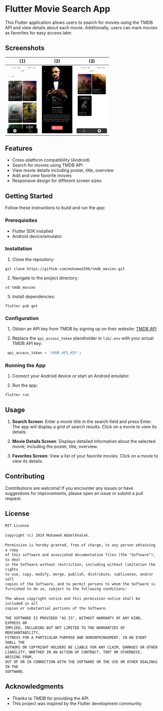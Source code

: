 # Flutter Movie Search App

This Flutter application allows users to search for movies using the TMDB API and view details about each movie. Additionally, users can mark movies as favorites for easy access later.

## Screenshots

| (1)                                                                                                                         | (2)                                                                                                                         | (3)                                                                                                                   |
| ------------------------------------------------------------------------------------------------------------------------------- | ---------------------------------------------------------------------------------------------------------------------------- | ---------------------------------------------------------------------------------------------------------------------------- |
| <img src="https://raw.githubusercontent.com/mohamed296/tmdb_movies/main/assets/1.jpeg" alt="1" width="100" /> | <img src="https://raw.githubusercontent.com/mohamed296/tmdb_movies/main/assets/2.jpeg" alt="2" width="100"/> | <img src="https://raw.githubusercontent.com/mohamed296/tmdb_movies/main/assets/3.jpeg" alt="1" width="100"/>                                                                                                  |



## Features

- Cross-platform compatibility (Android)
- Search for movies using TMDB API
- View movie details including poster, title, overview
- Add and view favorite movies
- Responsive design for different screen sizes

## Getting Started

Follow these instructions to build and run the app:

### Prerequisites

- Flutter SDK installed
- Android device/emulator

### Installation

1. Clone the repository:

```
git clone https://github.com/mohamed296/tmdb_movies.git
```

2. Navigate to the project directory:

```
cd tmdb_movies
```

3. Install dependencies:

```
flutter pub get
```

### Configuration

1. Obtain an API key from TMDB by signing up on their website: [TMDB API](https://www.themoviedb.org/documentation/api)

2. Replace the `api_access_token` placeholder in `lib/.env` with your actual TMDB API key:

```dart
 api_access_token = 'YOUR_API_KEY';
```

### Running the App

1. Connect your Android device or start an Android emulator.

2. Run the app:

```
flutter run
```

## Usage

1. **Search Screen**: Enter a movie title in the search field and press Enter. The app will display a grid of search results. Click on a movie to view its details.

2. **Movie Details Screen**: Displays detailed information about the selected movie, including the poster, title, overview.

3. **Favorites Screen**: View a list of your favorite movies. Click on a movie to view its details.

## Contributing

Contributions are welcome! If you encounter any issues or have suggestions for improvements, please open an issue or submit a pull request.

## License

```
MIT License

Copyright (c) 2024 Mohamed Abdelkhalek.

Permission is hereby granted, free of charge, to any person obtaining a copy
of this software and associated documentation files (the "Software"), to deal
in the Software without restriction, including without limitation the rights
to use, copy, modify, merge, publish, distribute, sublicense, and/or sell
copies of the Software, and to permit persons to whom the Software is
furnished to do so, subject to the following conditions:

The above copyright notice and this permission notice shall be included in all
copies or substantial portions of the Software.

THE SOFTWARE IS PROVIDED "AS IS", WITHOUT WARRANTY OF ANY KIND, EXPRESS OR
IMPLIED, INCLUDING BUT NOT LIMITED TO THE WARRANTIES OF MERCHANTABILITY,
FITNESS FOR A PARTICULAR PURPOSE AND NONINFRINGEMENT. IN NO EVENT SHALL THE
AUTHORS OR COPYRIGHT HOLDERS BE LIABLE FOR ANY CLAIM, DAMAGES OR OTHER
LIABILITY, WHETHER IN AN ACTION OF CONTRACT, TORT OR OTHERWISE, ARISING FROM,
OUT OF OR IN CONNECTION WITH THE SOFTWARE OR THE USE OR OTHER DEALINGS IN THE
SOFTWARE.
```

## Acknowledgments

- Thanks to TMDB for providing the API.
- This project was inspired by the Flutter development community.
